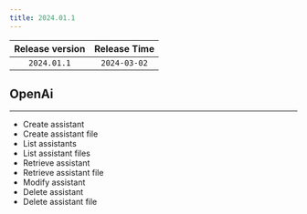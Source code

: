 ```yaml
---
title: 2024.01.1
---
```


| Release version | Release Time |
|:---------------:|:------------:|
|   `2024.01.1`   | `2024-03-02` |

## OpenAi

---

- Create assistant 
- Create assistant file 
- List assistants 
- List assistant files 
- Retrieve assistant 
- Retrieve assistant file 
- Modify assistant 
- Delete assistant 
- Delete assistant file
